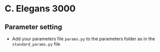 # C. Elegans 3000

## Parameter setting

+ Add your parameters file `params.py` to the parameters folder as in the `standard_params.py` file